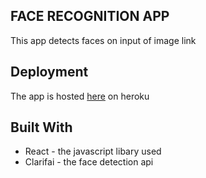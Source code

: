 ## FACE RECOGNITION APP

This app detects faces on input of image link

## Deployment
The app is hosted [here](https://facerecognitionapp21.herokuapp.com/) on heroku

## Built With
* React - the javascript libary used
* Clarifai - the face detection api
